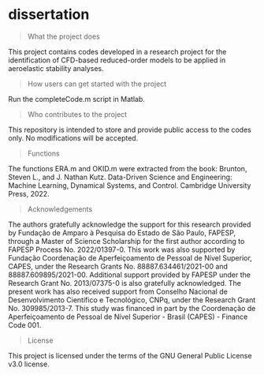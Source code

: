 # dissertation
> What the project does

This project contains codes developed in a research project for the identification of CFD-based reduced-order models to be applied in aeroelastic stability analyses.

> How users can get started with the project

Run the completeCode.m script in Matlab.

> Who contributes to the project

This repository is intended to store and provide public access to the codes only. No modifications will be accepted.

> Functions

The functions ERA.m and OKID.m were extracted from the book: 
Brunton, Steven L., and J. Nathan Kutz. Data-Driven Science and Engineering: Machine Learning, Dynamical Systems, and Control. Cambridge University Press, 2022.

> Acknowledgements

The authors gratefully acknowledge the support for this research provided by Fundação de Amparo à Pesquisa do Estado de São Paulo, FAPESP, through a Master of Science Scholarship for the first author according to FAPESP Process No. 2022/01397-0. This work was also supported by Fundação Coordenação de Aperfeiçoamento de Pessoal de Nível Superior, CAPES, under the Research Grants No. 88887.634461/2021-00 and 88887.609895/2021-00. Additional support provided by FAPESP under the Research Grant No. 2013/07375-0 is also gratefully acknowledged. The present work has also received support from Conselho Nacional de Desenvolvimento Científico e Tecnológico, CNPq, under the Research Grant No. 309985/2013-7. This study was financed in part by the Coordenação de Aperfeiçoamento de Pessoal de Nível Superior - Brasil (CAPES) - Finance Code 001.

> License

This project is licensed under the terms of the GNU General Public License v3.0 license.

